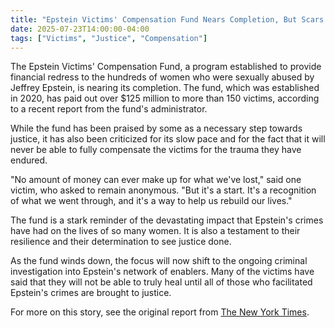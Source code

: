 ```yaml
---
title: "Epstein Victims' Compensation Fund Nears Completion, But Scars Remain"
date: 2025-07-23T14:00:00-04:00
tags: ["Victims", "Justice", "Compensation"]
---
```


The Epstein Victims' Compensation Fund, a program established to provide financial redress to the hundreds of women who were sexually abused by Jeffrey Epstein, is nearing its completion. The fund, which was established in 2020, has paid out over $125 million to more than 150 victims, according to a recent report from the fund's administrator.

While the fund has been praised by some as a necessary step towards justice, it has also been criticized for its slow pace and for the fact that it will never be able to fully compensate the victims for the trauma they have endured.

"No amount of money can ever make up for what we've lost," said one victim, who asked to remain anonymous. "But it's a start. It's a recognition of what we went through, and it's a way to help us rebuild our lives."

The fund is a stark reminder of the devastating impact that Epstein's crimes have had on the lives of so many women. It is also a testament to their resilience and their determination to see justice done.

As the fund winds down, the focus will now shift to the ongoing criminal investigation into Epstein's network of enablers. Many of the victims have said that they will not be able to truly heal until all of those who facilitated Epstein's crimes are brought to justice.

For more on this story, see the original report from [The New York Times](https://www.nytimes.com/2022/02/09/nyregion/epstein-victim-compensation-fund.html).
